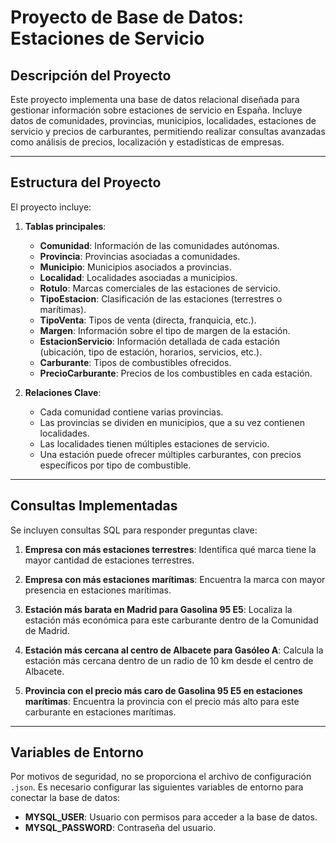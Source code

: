 # Proyecto de Base de Datos: Estaciones de Servicio

## Descripción del Proyecto
Este proyecto implementa una base de datos relacional diseñada para gestionar información sobre estaciones de servicio en España. 
Incluye datos de comunidades, provincias, municipios, localidades, estaciones de servicio y precios de carburantes, permitiendo realizar 
consultas avanzadas como análisis de precios, localización y estadísticas de empresas.

---

## Estructura del Proyecto
El proyecto incluye:

1. **Tablas principales**:
    - **Comunidad**: Información de las comunidades autónomas.
    - **Provincia**: Provincias asociadas a comunidades.
    - **Municipio**: Municipios asociados a provincias.
    - **Localidad**: Localidades asociadas a municipios.
    - **Rotulo**: Marcas comerciales de las estaciones de servicio.
    - **TipoEstacion**: Clasificación de las estaciones (terrestres o marítimas).
    - **TipoVenta**: Tipos de venta (directa, franquicia, etc.).
    - **Margen**: Información sobre el tipo de margen de la estación.
    - **EstacionServicio**: Información detallada de cada estación (ubicación, tipo de estación, horarios, servicios, etc.).
    - **Carburante**: Tipos de combustibles ofrecidos.
    - **PrecioCarburante**: Precios de los combustibles en cada estación.

2. **Relaciones Clave**:
    - Cada comunidad contiene varias provincias.
    - Las provincias se dividen en municipios, que a su vez contienen localidades.
    - Las localidades tienen múltiples estaciones de servicio.
    - Una estación puede ofrecer múltiples carburantes, con precios específicos por tipo de combustible.

---

## Consultas Implementadas
Se incluyen consultas SQL para responder preguntas clave:

1. **Empresa con más estaciones terrestres**:
    Identifica qué marca tiene la mayor cantidad de estaciones terrestres.

2. **Empresa con más estaciones marítimas**:
    Encuentra la marca con mayor presencia en estaciones marítimas.

3. **Estación más barata en Madrid para Gasolina 95 E5**:
    Localiza la estación más económica para este carburante dentro de la Comunidad de Madrid.

4. **Estación más cercana al centro de Albacete para Gasóleo A**:
    Calcula la estación más cercana dentro de un radio de 10 km desde el centro de Albacete.

5. **Provincia con el precio más caro de Gasolina 95 E5 en estaciones marítimas**:
    Encuentra la provincia con el precio más alto para este carburante en estaciones marítimas.

---

## Variables de Entorno
Por motivos de seguridad, no se proporciona el archivo de configuración `.json`. Es necesario configurar las siguientes variables de entorno para conectar la base de datos:

- **MYSQL_USER**: Usuario con permisos para acceder a la base de datos.
- **MYSQL_PASSWORD**: Contraseña del usuario.
